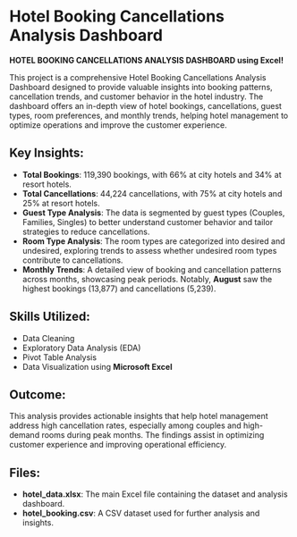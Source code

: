 # Hotel Booking Cancellations Analysis Dashboard

**HOTEL BOOKING CANCELLATIONS ANALYSIS DASHBOARD using Excel!**

This project is a comprehensive Hotel Booking Cancellations Analysis Dashboard designed to provide valuable insights into booking patterns, cancellation trends, and customer behavior in the hotel industry. The dashboard offers an in-depth view of hotel bookings, cancellations, guest types, room preferences, and monthly trends, helping hotel management to optimize operations and improve the customer experience.

## Key Insights:

- **Total Bookings**: 119,390 bookings, with 66% at city hotels and 34% at resort hotels.
- **Total Cancellations**: 44,224 cancellations, with 75% at city hotels and 25% at resort hotels.
- **Guest Type Analysis**: The data is segmented by guest types (Couples, Families, Singles) to better understand customer behavior and tailor strategies to reduce cancellations.
- **Room Type Analysis**: The room types are categorized into desired and undesired, exploring trends to assess whether undesired room types contribute to cancellations.
- **Monthly Trends**: A detailed view of booking and cancellation patterns across months, showcasing peak periods. Notably, **August** saw the highest bookings (13,877) and cancellations (5,239).

## Skills Utilized:

- Data Cleaning
- Exploratory Data Analysis (EDA)
- Pivot Table Analysis
- Data Visualization using **Microsoft Excel**

## Outcome:

This analysis provides actionable insights that help hotel management address high cancellation rates, especially among couples and high-demand rooms during peak months. The findings assist in optimizing customer experience and improving operational efficiency.

## Files:

- **hotel_data.xlsx**: The main Excel file containing the dataset and analysis dashboard.
- **hotel_booking.csv**: A CSV dataset used for further analysis and insights.
